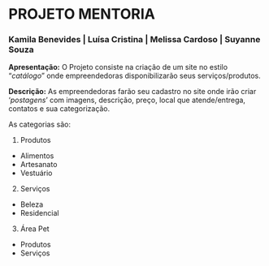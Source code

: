 PROJETO MENTORIA
===================
### Kamila Benevides | Luísa Cristina | Melissa Cardoso | Suyanne Souza </h3>
 
**Apresentação:** O Projeto consiste na criação de um site no estilo “*catálogo*” 
onde empreendedoras disponibilizarão seus serviços/produtos. 

**Descrição:** As empreendedoras farão seu cadastro no site onde irão criar 
‘*postagens*’ com imagens, descrição, preço, local que atende/entrega, contatos 
e sua categorização.

 As categorias são:
1. Produtos
  - Alimentos
  - Artesanato
  - Vestuário
2. Serviços
  - Beleza
  - Residencial
3. Área Pet
  - Produtos
  - Serviços
